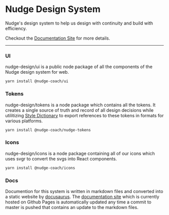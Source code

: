 # Nudge Design System

Nudge's design system to help us design with continuity and build with efficiency.

Checkout the [Documentation Site](https://nudgeyourself.github.io/nudge-design/) for more details.

---

### UI
nudge-design/ui is a public node package of all the components of the Nudge design system for web.

```
yarn install @nudge-coach/ui
```

### Tokens
nudge-design/tokens is a node package which contains all the tokens. It creates a single source of truth and record of all design decisions while utilitizing [Style Dictionary](https://amzn.github.io/style-dictionary/#/) to export references to these tokens in formats for various platforms.

```
yarn install @nudge-coach/nudge-tokens
```

### Icons
nudge-design/icons is a node package containing all of our icons which uses svgr to convert the svgs into React components.

```
yarn install @nudge-coach/icons
```

### Docs
Documention for this system is written in markdown files and converted into a static website by [docusaurus](https://docusaurus.io). The [documentation site](https://nudgeyourself.github.io/nudge-design/) which is currently hosted on Github Pages is automatically updated any time a commit to master is pushed that contains an update to the markdown files. 
